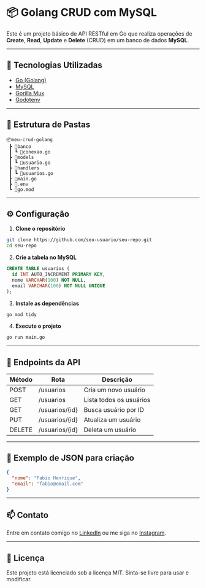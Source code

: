 # 📦 Golang CRUD com MySQL

Este é um projeto básico de API RESTful em Go que realiza operações de **Create**, **Read**, **Update** e **Delete** (CRUD) em um banco de dados **MySQL**.

---

## 🚀 Tecnologias Utilizadas

- [Go (Golang)](https://golang.org/)
- [MySQL](https://www.mysql.com/)
- [Gorilla Mux](https://github.com/gorilla/mux)
- [Godotenv](https://github.com/joho/godotenv)

---

## 📁 Estrutura de Pastas

```
📦meu-crud-golang
 ┣ 📂banco
 ┃ ┗ 📄conexao.go
 ┣ 📂models
 ┃ ┗ 📄usuario.go
 ┣ 📂handlers
 ┃ ┗ 📄usuarios.go
 ┣ 📄main.go
 ┣ 📄.env
 ┗ 📄go.mod
```

---

## ⚙️ Configuração

1. **Clone o repositório**

```bash
git clone https://github.com/seu-usuario/seu-repo.git
cd seu-repo
```


2. **Crie a tabela no MySQL**

```sql
CREATE TABLE usuarios (
  id INT AUTO_INCREMENT PRIMARY KEY,
  nome VARCHAR(100) NOT NULL,
  email VARCHAR(100) NOT NULL UNIQUE
);
```

3. **Instale as dependências**

```bash
go mod tidy
```

4. **Execute o projeto**

```bash
go run main.go
```

---

## 📌 Endpoints da API

| Método | Rota               | Descrição                  |
|--------|--------------------|----------------------------|
| POST   | /usuarios          | Cria um novo usuário       |
| GET    | /usuarios          | Lista todos os usuários    |
| GET    | /usuarios/{id}     | Busca usuário por ID       |
| PUT    | /usuarios/{id}     | Atualiza um usuário        |
| DELETE | /usuarios/{id}     | Deleta um usuário          |

---

## 🧪 Exemplo de JSON para criação

```json
{
  "nome": "Fabio Henrique",
  "email": "fabio@email.com"
}
```

---

## 📫 Contato

Entre em contato comigo no [LinkedIn](https://www.linkedin.com/in/fabio-henrique-luz-dev) ou me siga no [Instagram](https://www.instagram.com/fabio.apenas/).

---

## 🧠 Licença

Este projeto está licenciado sob a licença MIT. Sinta-se livre para usar e modificar.
